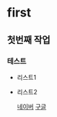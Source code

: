 # first

## 첫번째 작업
### 테스트
- 리스트1
- 리스트2

  [네이버](https://www.naver.com/)
  [구글](https://www.google.com/)
